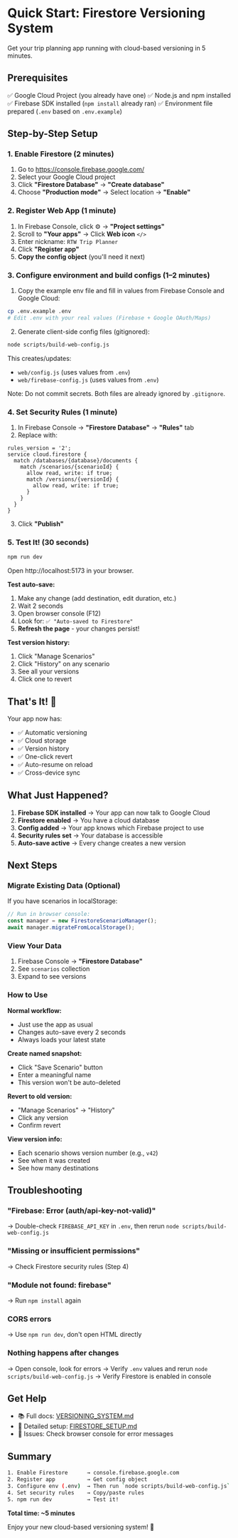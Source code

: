 # Quick Start: Firestore Versioning System

Get your trip planning app running with cloud-based versioning in 5 minutes.

## Prerequisites
✅ Google Cloud Project (you already have one)
✅ Node.js and npm installed
✅ Firebase SDK installed (`npm install` already ran)
✅ Environment file prepared (`.env` based on `.env.example`)

## Step-by-Step Setup

### 1. Enable Firestore (2 minutes)

1. Go to https://console.firebase.google.com/
2. Select your Google Cloud project
3. Click **"Firestore Database"** → **"Create database"**
4. Choose **"Production mode"** → Select location → **"Enable"**

### 2. Register Web App (1 minute)

1. In Firebase Console, click ⚙️ → **"Project settings"**
2. Scroll to **"Your apps"** → Click **Web icon** `</>`
3. Enter nickname: `RTW Trip Planner`
4. Click **"Register app"**
5. **Copy the config object** (you'll need it next)

### 3. Configure environment and build configs (1–2 minutes)

1. Copy the example env file and fill in values from Firebase Console and Google Cloud:

```bash
cp .env.example .env
# Edit .env with your real values (Firebase + Google OAuth/Maps)
```

2. Generate client-side config files (gitignored):

```bash
node scripts/build-web-config.js
```

This creates/updates:
- `web/config.js` (uses values from `.env`)
- `web/firebase-config.js` (uses values from `.env`)

Note: Do not commit secrets. Both files are already ignored by `.gitignore`.

### 4. Set Security Rules (1 minute)

1. In Firebase Console → **"Firestore Database"** → **"Rules"** tab
2. Replace with:

```
rules_version = '2';
service cloud.firestore {
  match /databases/{database}/documents {
    match /scenarios/{scenarioId} {
      allow read, write: if true;
      match /versions/{versionId} {
        allow read, write: if true;
      }
    }
  }
}
```

3. Click **"Publish"**

### 5. Test It! (30 seconds)

```bash
npm run dev
```

Open http://localhost:5173 in your browser.

**Test auto-save:**
1. Make any change (add destination, edit duration, etc.)
2. Wait 2 seconds
3. Open browser console (F12)
4. Look for: `✅ "Auto-saved to Firestore"`
5. **Refresh the page** - your changes persist!

**Test version history:**
1. Click "Manage Scenarios"
2. Click "History" on any scenario
3. See all your versions
4. Click one to revert

## That's It! 🎉

Your app now has:
- ✅ Automatic versioning
- ✅ Cloud storage
- ✅ Version history
- ✅ One-click revert
- ✅ Auto-resume on reload
- ✅ Cross-device sync

## What Just Happened?

1. **Firebase SDK installed** → Your app can now talk to Google Cloud
2. **Firestore enabled** → You have a cloud database
3. **Config added** → Your app knows which Firebase project to use
4. **Security rules set** → Your database is accessible
5. **Auto-save active** → Every change creates a new version

## Next Steps

### Migrate Existing Data (Optional)

If you have scenarios in localStorage:

```javascript
// Run in browser console:
const manager = new FirestoreScenarioManager();
await manager.migrateFromLocalStorage();
```

### View Your Data

1. Firebase Console → **"Firestore Database"**
2. See `scenarios` collection
3. Expand to see versions

### How to Use

**Normal workflow:**
- Just use the app as usual
- Changes auto-save every 2 seconds
- Always loads your latest state

**Create named snapshot:**
- Click "Save Scenario" button
- Enter a meaningful name
- This version won't be auto-deleted

**Revert to old version:**
- "Manage Scenarios" → "History"
- Click any version
- Confirm revert

**View version info:**
- Each scenario shows version number (e.g., `v42`)
- See when it was created
- See how many destinations

## Troubleshooting

### "Firebase: Error (auth/api-key-not-valid)"
→ Double-check `FIREBASE_API_KEY` in `.env`, then rerun `node scripts/build-web-config.js`

### "Missing or insufficient permissions"
→ Check Firestore security rules (Step 4)

### "Module not found: firebase"
→ Run `npm install` again

### CORS errors
→ Use `npm run dev`, don't open HTML directly

### Nothing happens after changes
→ Open console, look for errors
→ Verify `.env` values and rerun `node scripts/build-web-config.js`
→ Verify Firestore is enabled in console

## Get Help

- 📚 Full docs: [VERSIONING_SYSTEM.md](VERSIONING_SYSTEM.md)
- 🔧 Detailed setup: [FIRESTORE_SETUP.md](FIRESTORE_SETUP.md)
- 🐛 Issues: Check browser console for error messages

## Summary

```bash
1. Enable Firestore      → console.firebase.google.com
2. Register app          → Get config object
3. Configure env (.env)  → Then run `node scripts/build-web-config.js`
4. Set security rules    → Copy/paste rules
5. npm run dev           → Test it!
```

**Total time: ~5 minutes**

Enjoy your new cloud-based versioning system! 🚀
